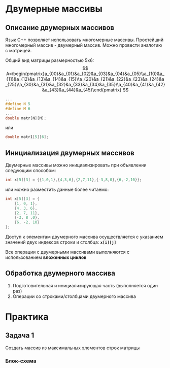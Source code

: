 # Двумерные массивы

## Описание двумерных массивов
Язык C++ позволяет использовать многомерные массивы. Простейший многомерный массив - двумерный массив. Можно провести аналогию с матрицей.

Общий вид матрицы размерностью 5х6:
$$
A=\begin{pmatrix}a_{00}&a_{01}&a_{02}&a_{03}&a_{04}&a_{05}\\a_{10}&a_{11}&a_{12}&a_{13}&a_{14}&a_{15}\\a_{20}&a_{21}&a_{22}&a_{23}&a_{24}&a_{25}\\a_{30}&a_{31}&a_{32}&a_{33}&a_{34}&a_{35}\\a_{40}&a_{41}&a_{42}&a_{43}&a_{44}&a_{45}\end{pmatrix}
$$

```c++
...
#define N 5
#define M 6
...
double matr[N][M];
```
или
```c++
double matr1[5][6];
```
## Инициализация двумерных массивов
Двумерные массивы можно инициализировать при объявлении следующим способом:

```c++
int x[5][3] = {{1,0,1},{4,3,6},{2,7,11},{-3,8,0},{6,-2,10}};
```
или можно разместить данные более читаемо:
```c++
int x[5][3] = {
    {1, 0, 1},
    {4, 3, 6},
    {2, 7, 11},
    {-3, 8 ,0},
    {6, -2, 10}
};
```
Доступ к элементам двумерного массива осуществляется с указанием значений двух индексов строки и столбца: **`x[i][j]`**

Все операции с двумерными массивами выполняются с использованием **вложенных циклов**

## Обработка двумерного массива
1. Подготовительная и инициализирующая часть (выполняется один раз)
2. Операции со строками/столбцами двумерного массива

# Практика
## Задача 1
Создать массив из максимальных элементов строк матрицы
### Блок-схема
<!--stackedit_data:
eyJoaXN0b3J5IjpbMjEwMTQyNTE3OSwzMjAzOTQ0MzIsMTExNT
kxMzQ1MywxNzk1NjkxMTM1LDk1NzM2MjEyMV19
-->